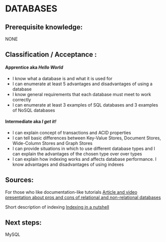 # DATABASES


## Prerequisite knowledge:
NONE


## Classification / Acceptance :

#### Apprentice aka _Hello World_
 * I know what a database is and what it is used for
 * I can enumerate at least 5 advantages and disadvantages of using a database
 * I know general requirements that each database must meet to work correctly
 * I can enumerate at least 3 examples of SQL databases and 3 examples of NoSQL databases

#### Intermediate aka _I get it!_
* I can explain concept of transactions and ACID properties
* I can tell basic differences between Key-Value Stores, Document Stores, Wide-Column Stores and Graph Stores
* I can provide situations in which to use different database types and I can explain the advantages of the chosen type over over types
* I can explain how indexing works and affects database performance. I know advantages and disadvantages of using indexes

## Sources:

For those who like documentation-like tutorials
[Article and video presentation about pros and cons of relational and non-relational databases](https://www.dataversity.net/review-pros-cons-different-databases-relational-versus-non-relational/#)

Short description of indexing
[Indexing in a nutshell](https://medium.com/@jimmyfarillo/the-basics-of-database-indexes-for-relational-databases-bfc634d6bb37)




## Next steps: 
MySQL
